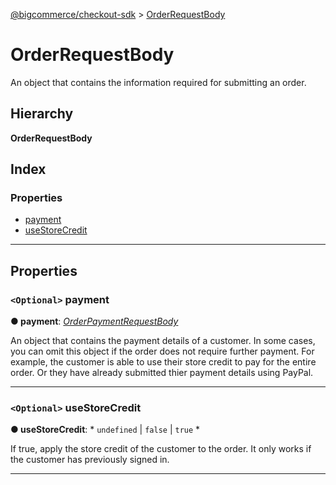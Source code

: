 [@bigcommerce/checkout-sdk](../README.md) > [OrderRequestBody](../interfaces/orderrequestbody.md)

# OrderRequestBody

An object that contains the information required for submitting an order.

## Hierarchy

**OrderRequestBody**

## Index

### Properties

* [payment](orderrequestbody.md#payment)
* [useStoreCredit](orderrequestbody.md#usestorecredit)

---

## Properties

<a id="payment"></a>

### `<Optional>` payment

**● payment**: *[OrderPaymentRequestBody](orderpaymentrequestbody.md)*

An object that contains the payment details of a customer. In some cases, you can omit this object if the order does not require further payment. For example, the customer is able to use their store credit to pay for the entire order. Or they have already submitted thier payment details using PayPal.

___
<a id="usestorecredit"></a>

### `<Optional>` useStoreCredit

**● useStoreCredit**: * `undefined` &#124; `false` &#124; `true`
*

If true, apply the store credit of the customer to the order. It only works if the customer has previously signed in.

___

